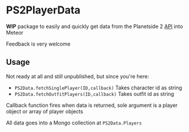 # PS2PlayerData
__WIP__ package to easily and quickly get data from the Planetside 2 [API](http://census.daybreakgames.com/) into Meteor

Feedback is very welcome

## Usage
Not ready at all and still unpublished, but since you're here:
* `PS2Data.fetchSinglePlayer(ID,callback)` Takes character id as string
* `PS2Data.fetchOutfitPlayers(ID,callback)` Takes outfit id as string

Callback function fires when data is returned, sole argument is a player object or array of player objects

All data goes into a Mongo collection at `PS2Data.Players`
